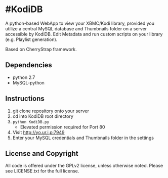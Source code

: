 #KodiDB
===========

A python-based WebApp to view your XBMC/Kodi library, provided you utilize
a central MySQL database and Thumbnails folder on a server accessible by
KodiDB. Edit Metadata and run custom scripts on your library (e.g. Playlist generation).

Based on CherryStrap framework.

## Dependencies
* python 2.7
* MySQL-python

## Instructions
1. git clone repository onto your server
2. cd into KodiDB root directory
3. `python KodiDB.py`
	* Elevated permission required for Port 80
4. Visit http://yo.ur.i.p:7949
5. Enter your MySQL credentials and Thumbnails folder in the settings

## License and Copyright

All code is offered under the GPLv2 license, unless otherwise noted. Please see
LICENSE.txt for the full license.